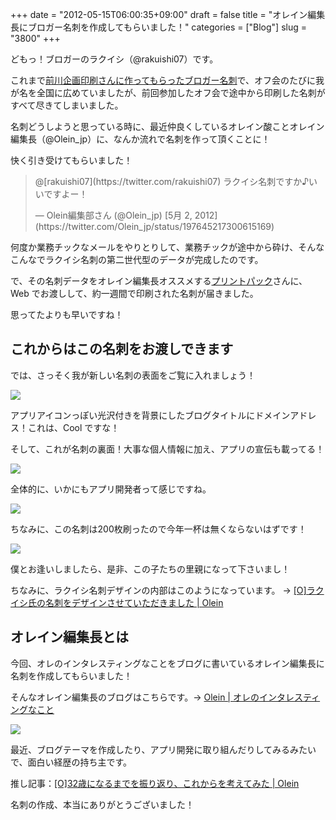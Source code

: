 +++
date = "2012-05-15T06:00:35+09:00"
draft = false
title = "オレイン編集長にブロガー名刺を作成してもらいました！"
categories = ["Blog"]
slug = "3800"
+++

どもっ！ブロガーのラクイシ（@rakuishi07）です。

これまで[前川企画印刷さんに作ってもらったブロガー名刺](http://rakuishi.com/notebook/716/)で、オフ会のたびに我が名を全国に広めていましたが、前回参加したオフ会で途中から印刷した名刺がすべて尽きてしまいました。

名刺どうしようと思っている時に、最近仲良くしているオレイン酸ことオレイン編集長（@Olein_jp）に、なんか流れで名刺を作って頂くことに！

快く引き受けてもらいました！

<blockquote class="twitter-tweet" data-in-reply-to="197645100879314945" lang="ja"><p>@[rakuishi07](https://twitter.com/rakuishi07) ラクイシ名刺ですか♪いいですよー！</p>&mdash; Olein編集部さん (@Olein_jp) [5月 2, 2012](https://twitter.com/Olein_jp/status/197645217300615169)</p></blockquote>


何度か業務チックなメールをやりとりして、業務チックが途中から砕け、そんなこんなでラクイシ名刺の第二世代型のデータが完成したのです。

で、その名刺データをオレイン編集長オススメする[プリントパック](http://www.printpac.co.jp/)さんに、Web でお渡しして、約一週間で印刷された名刺が届きました。

思ってたよりも早いですね！

## これからはこの名刺をお渡しできます

では、さっそく我が新しい名刺の表面をご覧に入れましょう！

![](/images/2012/05/3800_1.jpg)

アプリアイコンっぽい光沢付きを背景にしたブログタイトルにドメインアドレス！これは、Cool ですな！

そして、これが名刺の裏面！大事な個人情報に加え、アプリの宣伝も載ってる！

![](/images/2012/05/3800_2.png)

全体的に、いかにもアプリ開発者って感じですね。

![](/images/2012/05/3800_3.jpg)

ちなみに、この名刺は200枚刷ったので今年一杯は無くならないはずです！

![](/images/2012/05/3800_4.jpg)

僕とお逢いしましたら、是非、この子たちの里親になって下さいまし！

ちなみに、ラクイシ名刺デザインの内部はこのようになっています。 → [[O]ラクイシ氏の名刺をデザインさせていただきました | Olein](http://www.olein.net/try/20120514215236/)

## オレイン編集長とは

今回、オレのインタレスティングなことをブログに書いているオレイン編集長に名刺を作成してもらいました！

そんなオレイン編集長のブログはこちらです。→ [Olein | オレのインタレスティングなこと](http://www.olein.net/)

![](/images/2012/05/3800_5.png)

最近、ブログテーマを作成したり、アプリ開発に取り組んだりしてみるみたいで、面白い経歴の持ち主です。

推し記事：[[O]32歳になるまでを振り返り、これからを考えてみた | Olein](http://www.olein.net/memo/20120425083000/)

名刺の作成、本当にありがとうございました！
